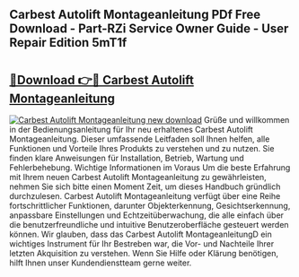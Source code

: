 ## Carbest Autolift Montageanleitung PDf Free Download - Part-RZi Service Owner Guide - User Repair Edition 5mT1f

# <h2><a href="http://df8cu5.blite.top/?on=Carbest+Autolift+Montageanleitung">🔗Download 👉🔴 Carbest Autolift Montageanleitung</a></h2>

[![Carbest Autolift Montageanleitung new download](https://i.imgur.com/lujVjoI.png)](http://df8cu5.blite.top/?on=Carbest+Autolift+Montageanleitung)
Grüße und willkommen in der Bedienungsanleitung für Ihr neu erhaltenes Carbest Autolift Montageanleitung. Dieser umfassende Leitfaden soll Ihnen helfen, alle Funktionen und Vorteile Ihres Produkts zu verstehen und zu nutzen. Sie finden klare Anweisungen für Installation, Betrieb, Wartung und Fehlerbehebung. Wichtige Informationen im Voraus Um die beste Erfahrung mit Ihrem neuen Carbest Autolift Montageanleitung zu gewährleisten, nehmen Sie sich bitte einen Moment Zeit, um dieses Handbuch gründlich durchzulesen. Carbest Autolift Montageanleitung verfügt über eine Reihe fortschrittlicher Funktionen, darunter Objekterkennung, Gesichtserkennung, anpassbare Einstellungen und Echtzeitüberwachung, die alle einfach über die benutzerfreundliche und intuitive Benutzeroberfläche gesteuert werden können. Wir glauben, dass das Carbest Autolift MontageanleitungD ein wichtiges Instrument für Ihr Bestreben war, die Vor- und Nachteile Ihrer letzten Akquisition zu verstehen. Wenn Sie Hilfe oder Klärung benötigen, hilft Ihnen unser Kundendienstteam gerne weiter.
